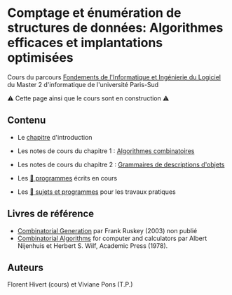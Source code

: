 # Comptage et énumération de structures de données: Algorithmes efficaces et implantations optimisées

Cours du parcours [Fondements de l'Informatique et Ingénierie du
Logiciel](http://www.u-psud.fr/fr/formations/diplomes/masters/informatique/parcours-fondements-de-l-informatique-et-ingenierie-du-logiciel.html) du Master 2 d'informatique de l'université Paris-Sud

:warning: Cette page ainsi que le cours sont en construction :warning:

## Contenu

* Le [chapitre](https://github.com/hivert/CombiFIIL/raw/master/Cours/00-present.pdf) d'introduction
* Les notes de cours du chapitre 1 : [Algorithmes combinatoires](https://github.com/hivert/CombiFIIL/raw/master/Cours/01-combgen.pdf)
* Les notes de cours du chapitre 2 : [Grammaires de descriptions d'objets](https://github.com/hivert/CombiFIIL/raw/master/Cours/02-gram.pdf)


* Les [:file_folder: programmes](https://github.com/hivert/CombiFIIL/tree/master/Progs) écrits en cours
* Les [:file_folder: sujets et programmes](https://github.com/hivert/CombiFIIL/tree/master/TP) pour les travaux pratiques

## Livres de référence

* [Combinatorial Generation](http://www.1stworks.com/ref/RuskeyCombGen.pdf) par Frank Ruskey (2003) non publié
* [Combinatorial Algorithms](http://www.math.upenn.edu/~wilf/website/CombinatorialAlgorithms.pdf) for computer and calculators par Albert Nijenhuis et Herbert S. Wilf, Academic Press (1978).

## Auteurs

Florent Hivert (cours) et Viviane Pons (T.P.)



